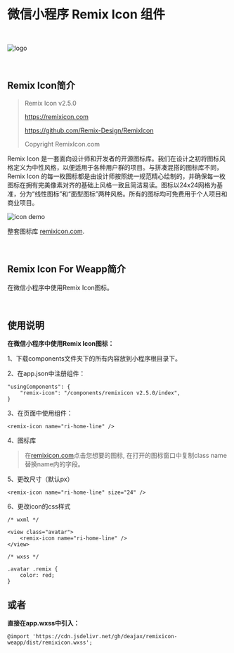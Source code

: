 # 微信小程序 Remix Icon 组件

 &nbsp;

![logo](https://camo.githubusercontent.com/fe03c062b73675cd8c025eb82885a98261810bd4/687474703a2f2f63646e2e72656d697869636f6e2e636f6d2f6c6f676f2d6769746875622e737667)

 &nbsp;

## Remix Icon简介

> Remix Icon v2.5.0
>
> https://remixicon.com
>
> https://github.com/Remix-Design/RemixIcon
>
> Copyright RemixIcon.com

Remix Icon 是一套面向设计师和开发者的开源图标库。我们在设计之初将图标风格定义为中性风格，以便适用于各种用户群的项目。与拼凑混搭的图标库不同，Remix Icon 的每一枚图标都是由设计师按照统一规范精心绘制的，并确保每一枚图标在拥有完美像素对齐的基础上风格一致且简洁易读。图标以24x24网格为基准，分为“线性图标”和“面型图标”两种风格。所有的图标均可免费用于个人项目和商业项目。

![icon demo](https://camo.githubusercontent.com/3060a54ac83251b8af14cd1c9440b86c3aaf93b3/687474703a2f2f63646e2e72656d697869636f6e2e636f6d2f707265766965772e737667)

整套图标库 [remixicon.com](https://remixicon.com/).

&nbsp;

## Remix Icon For Weapp简介

在微信小程序中使用Remix Icon图标。

&nbsp;

## 使用说明

**在微信小程序中使用Remix Icon图标：**

1、下载components文件夹下的所有内容放到小程序根目录下。

2、在app.json中注册组件：

```
"usingComponents": {
    "remix-icon": "/components/remixicon v2.5.0/index",
}
```

3、在页面中使用组件：

```
<remix-icon name="ri-home-line" />
```

4、图标库

> 在[remixicon.com](https://remixicon.com/)点击您想要的图标, 在打开的图标窗口中复制class name替换name内的字段。

5、更改尺寸（默认px）

```
<remix-icon name="ri-home-line" size="24" />
```

6、更改icon的css样式

```
/* wxml */

<view class="avatar">
    <remix-icon name="ri-home-line" />
</view>
```

```
/* wxss */

.avatar .remix {
    color: red;
}
```

## 或者
**直接在app.wxss中引入：**
```
@import 'https://cdn.jsdelivr.net/gh/deajax/remixicon-weapp/dist/remixicon.wxss';
```
